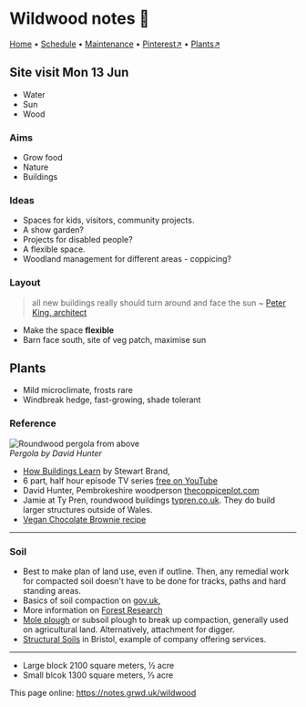 # Wildwood notes 📝

[Home](https://notes.grwd.uk/wildwood/) • [Schedule](https://notes.grwd.uk/wildwood/schedule) • [Maintenance](https://notes.grwd.uk/wildwood/management) • [Pinterest↗](https://pinterest.co.uk/NatureWorksGarden/wildwood) • [Plants↗](https://bit.ly/wildwood-plants)

## Site visit Mon 13 Jun

* Water
* Sun 
* Wood 

### Aims

* Grow food
* Nature
* Buildings

### Ideas

* Spaces for kids, visitors, community projects. 
* A show garden? 
* Projects for disabled people? 
* A flexible space.
* Woodland management for different areas - coppicing?

### Layout

> all new buildings really should turn around and face the sun
~ [Peter King, architect](https://www.solarityarchitecture.co.uk/people/peter-king)

* Make the space **flexible**
* Barn face south, site of veg patch, maximise sun

## Plants

* Mild microclimate, frosts rare
* Windbreak hedge, fast-growing, shade tolerant

### Reference

 ![Roundwood pergola from above](https://res.cloudinary.com/growdigital/image/upload/w_320/v1653481593/clifftop/pergola-220520.jpg)  
 _Pergola by David Hunter_

* [How Buildings Learn](https://en.wikipedia.org/wiki/How_Buildings_Learn) by Stewart Brand, 
* 6 part, half hour episode TV series [free on YouTube](https://www.youtube.com/playlist?list=PL3tnDlJcXMk9BFY0fnsuJtVzz_YS0SN32)
* David Hunter, Pembrokeshire woodperson [thecoppiceplot.com](https://thecoppiceplot.com)
* Jamie at Ty Pren, roundwood buildings [typren.co.uk](https://typren.co.uk/). They do build larger structures outside of Wales.
* [Vegan Chocolate Brownie recipe](https://simp.ly/publish/L624C8)

---

### Soil

* Best to make plan of land use, even if outline. Then, any remedial work for compacted soil doesn't have to be done for tracks, paths and hard standing areas.
* Basics of soil compaction on [gov.uk](https://www.gov.uk/guidance/remove-soil-compaction), 
* More information on [Forest Research](https://www.forestresearch.gov.uk/tools-and-resources/fthr/urban-regeneration-and-greenspace-partnership/greenspace-in-practice/practical-considerations-and-challenges-to-greenspace/soil-compaction-practical-considerations/)
* [Mole plough](https://en.wikipedia.org/wiki/Subsoiler) or subsoil plough to break up compaction, generally used on agricultural land. Alternatively, attachment for digger.
* [Structural Soils](https://www.soils.co.uk/) in Bristol, example of company offering services.

---

* Large block 2100 square meters, ½ acre
* Small blcok 1300 square meters, ⅓ acre

This page online: <https://notes.grwd.uk/wildwood>
